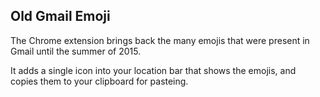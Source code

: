 Old Gmail Emoji
-----------------

The Chrome extension brings back the many emojis that were present in Gmail until the summer of 2015.

It adds a single icon into your location bar that shows the emojis, and copies them to your clipboard for pasteing.